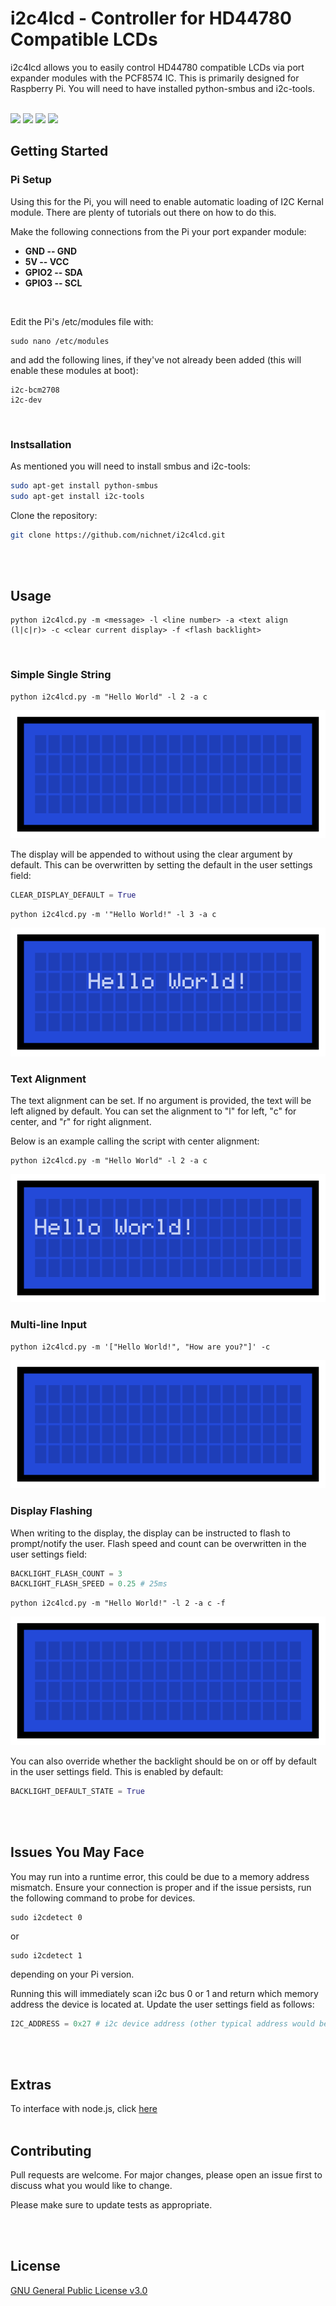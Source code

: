 # i2c4lcd - Controller for HD44780 Compatible LCDs
i2c4lcd allows you to easily control HD44780 compatible LCDs via port expander modules with the PCF8574 IC.
This is primarily designed for Raspberry Pi. You will need to have installed python-smbus and i2c-tools.
<br/>
<br/>

[![](https://img.shields.io/badge/i2c4lcd-passing-success.svg)](https://github.com/nichnet/i2c4lcd)
[![](https://img.shields.io/github/issues/nichnet/i2c4lcd)](https://github.com/nichnet/i2c4lcd/issues)
[![](https://img.shields.io/github/stars/nichnet/i2c4lcd)](https://github.com/nichnet/i2c4lcd/stargazers)
[![](https://img.shields.io/badge/python-v3.7-blue.svg)](https://github.com/python/)
## Getting Started

### Pi Setup
Using this for the Pi, you will need to enable automatic loading of I2C Kernal module. There are plenty of tutorials out there on how to do this.

Make the following connections from the Pi your port expander module:<br/>
- **GND   -- GND**<br/>
- **5V    -- VCC**<br/>
- **GPIO2 -- SDA**<br/>
- **GPIO3 -- SCL**
<br/>


Edit the Pi's /etc/modules file with:
```
sudo nano /etc/modules
```
and add the following lines, if they've not already been added (this will enable these modules at boot):
```
i2c-bcm2708
i2c-dev
```
<br/>

### Instsallation
As mentioned you will need to install smbus and i2c-tools:
```bash
sudo apt-get install python-smbus
sudo apt-get install i2c-tools
```


Clone the repository:
```bash
git clone https://github.com/nichnet/i2c4lcd.git
```
<br/>
<br/>

## Usage

```
python i2c4lcd.py -m <message> -l <line number> -a <text align (l|c|r)> -c <clear current display> -f <flash backlight>
```
<br/>

### Simple Single String
```
python i2c4lcd.py -m "Hello World" -l 2 -a c
```
![](/images/print_single_clear.gif)


The display will be appended to without using the clear argument by default. This can be overwritten by setting the default in the user settings field:
```python
CLEAR_DISPLAY_DEFAULT = True
```

```
python i2c4lcd.py -m '"Hello World!" -l 3 -a c
```
![](/images/print_dontclear.gif)
<br/>

### Text Alignment

The text alignment can be set. If no argument is provided, the text will be left aligned by default.
You can set the alignment to "l" for left, "c" for center, and "r" for right alignment.

Below is an example calling the script with center alignment:
```
python i2c4lcd.py -m "Hello World" -l 2 -a c
```
![](/images/print_alignment.gif)
<br/>

### Multi-line Input

```
python i2c4lcd.py -m '["Hello World!", "How are you?"]' -c
```
![](/images/print_multiple.gif)
<br/>

### Display Flashing

When writing to the display, the display can be instructed to flash to prompt/notify the user. Flash speed and count can be overwritten in the user settings field:
```python
BACKLIGHT_FLASH_COUNT = 3
BACKLIGHT_FLASH_SPEED = 0.25 # 25ms
```

```
python i2c4lcd.py -m "Hello World!" -l 2 -a c -f
```
![](/images/print_flash.gif)

You can also override whether the backlight should be on or off by default in the user settings field. This is enabled by default:
```python
BACKLIGHT_DEFAULT_STATE = True
```
<br/>
<br/>

## Issues You May Face
You may run into a runtime error, this could be due to a memory address mismatch. Ensure your connection is proper and if the issue persists, run the following command to probe for devices.
```
sudo i2cdetect 0
```
or 
```
sudo i2cdetect 1
```
depending on your Pi version. 

Running this will immediately scan i2c bus 0 or 1 and return which memory address the device is located at. Update the user settings field as follows:
```python
I2C_ADDRESS = 0x27 # i2c device address (other typical address would be 0x3f)
```
<br/>
<br/>

## Extras
To interface with node.js, click [here](https://gist.github.com/nichnet/f7d64f01e9df4befce0b83a83fd92d18)
<br/>
<br/>

## Contributing
Pull requests are welcome. For major changes, please open an issue first to discuss what you would like to change.

Please make sure to update tests as appropriate.

<br/>
<br/>

## License
[GNU General Public License v3.0](https://choosealicense.com/licenses/gpl-3.0/)


